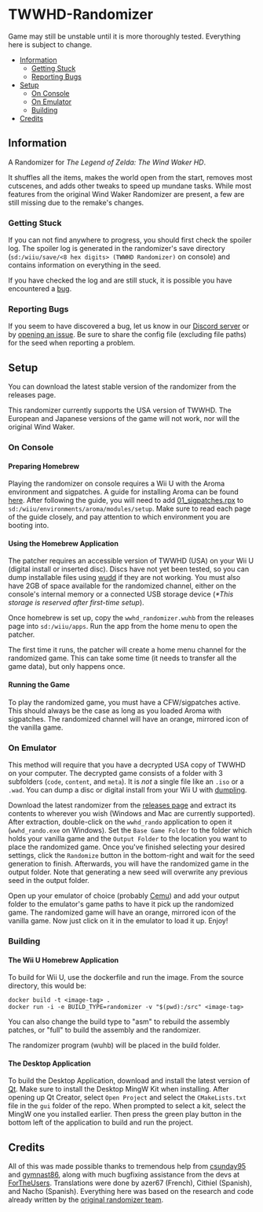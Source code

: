 # TWWHD-Randomizer
Game may still be unstable until it is more thoroughly tested. Everything here is subject to change.

* [Information](#Information)
  * [Getting Stuck](#Getting-Stuck)
  * [Reporting Bugs](#Reporting-Bugs)
* [Setup](#Setup)
  * [On Console](#On-Console)
  * [On Emulator](#On-Emulator)
  * [Building](#Building)
* [Credits](#Credits)

## Information
A Randomizer for *The Legend of Zelda: The Wind Waker HD*.

It shuffles all the items, makes the world open from the start, removes most cutscenes, and adds other tweaks to speed up mundane tasks. While most features from the original Wind Waker Randomizer are present, a few are still missing due to the remake's changes.

### Getting Stuck
If you can not find anywhere to progress, you should first check the spoiler log. The spoiler log is generated in the randomizer's save directory (`sd:/wiiu/save/<8 hex digits> (TWWHD Randomizer)` on console) and contains information on everything in the seed.

If you have checked the log and are still stuck, it is possible you have encountered a [bug](#Reporting-Bugs).

### Reporting Bugs
If you seem to have discovered a bug, let us know in our [Discord server](https://discord.gg/wPvdQ2Krrm) or by [opening an issue](https://github.com/SuperDude88/TWWHD-Randomizer/issues). Be sure to share the config file (excluding file paths) for the seed when reporting a problem.

## Setup
You can download the latest stable version of the randomizer from the releases page. 

This randomizer currently supports the USA version of TWWHD. The European and Japanese versions of the game will not work, nor will the original Wind Waker.

### On Console
#### Preparing Homebrew
Playing the randomizer on console requires a Wii U with the Aroma environment and sigpatches. A guide for installing Aroma can be found [here](https://wiiu.hacks.guide/#/aroma/getting-started). After following the guide, you will need to add [01_sigpatches.rpx](https://github.com/marco-calautti/SigpatchesModuleWiiU/releases) to `sd:/wiiu/environments/aroma/modules/setup`. Make sure to read each page of the guide closely, and pay attention to which environment you are booting into.

#### Using the Homebrew Application
The patcher requires an accessible version of TWWHD (USA) on your Wii U (digital install or inserted disc). Discs have not yet been tested, so you can dump installable files using [wudd](https://github.com/wiiu-env/wudd) if they are not working. You must also have 2GB of space available for the randomized channel, either on the console's internal memory or a connected USB storage device (*\*This storage is reserved after first-time setup*).

Once homebrew is set up, copy the `wwhd_randomizer.wuhb` from the releases page into `sd:/wiiu/apps`. Run the app from the home menu to open the patcher.

The first time it runs, the patcher will create a home menu channel for the randomized game. This can take some time (it needs to transfer all the game data), but only happens once.

#### Running the Game
To play the randomized game, you must have a CFW/sigpatches active. This should always be the case as long as you loaded Aroma with sigpatches. The randomized channel will have an orange, mirrored icon of the vanilla game.

### On Emulator
This method will require that you have a decrypted USA copy of TWWHD on your computer. The decrypted game consists of a folder with 3 subfolders (`code`, `content`, and `meta`). It is *not* a single file like an `.iso` or a `.wad`. You can dump a disc or digital install from your Wii U with [dumpling](https://github.com/emiyl/dumpling).

Download the latest randomizer from the [releases page](https://github.com/SuperDude88/TWWHD-Randomizer/releases) and extract its contents to wherever you wish (Windows and Mac are currently supported). After extraction, double-click on the `wwhd_rando` application to open it (`wwhd_rando.exe` on Windows). Set the `Base Game Folder` to the folder which holds your vanilla game and the `Output Folder` to the location you want to place the randomized game. Once you've finished selecting your desired settings, click the `Randomize` button in the bottom-right and wait for the seed generation to finish. Afterwards, you will have the randomized game in the output folder. Note that generating a new seed will overwrite any previous seed in the output folder.

Open up your emulator of choice (probably [Cemu](https://github.com/cemu-project/Cemu)) and add your output folder to the emulator's game paths to have it pick up the randomized game. The randomized game will have an orange, mirrored icon of the vanilla game. Now just click on it in the emulator to load it up. Enjoy!

### Building
#### The Wii U Homebrew Application
To build for Wii U, use the dockerfile and run the image.
From the source directory, this would be:

```
docker build -t <image-tag> .
docker run -i -e BUILD_TYPE=randomizer -v "$(pwd):/src" <image-tag>
```

You can also change the build type to "asm" to rebuild the assembly patches, or "full" to build the assembly and the randomizer.

The randomizer program (wuhb) will be placed in the build folder.

#### The Desktop Application
To build the Desktop Application, download and install the latest version of [Qt](https://www.qt.io/download-qt-installer-oss). Make sure to install the Desktop MingW Kit when installing. After opening up Qt Creator, select `Open Project` and select the `CMakeLists.txt` file in the `gui` folder of the repo. When prompted to select a kit, select the MingW one you installed earlier. Then press the green play button in the bottom left of the application to build and run the project.

## Credits
All of this was made possible thanks to tremendous help from [csunday95](https://github.com/csunday95) and [gymnast86](https://github.com/gymnast86), along with much bugfixing assistance from the devs at [ForTheUsers](https://fortheusers.org/). Translations were done by azer67 (French), Cithiel (Spanish), and Nacho (Spanish). Everything here was based on the research and code already written by the [original randomizer team](https://github.com/LagoLunatic/wwrando#credits).
